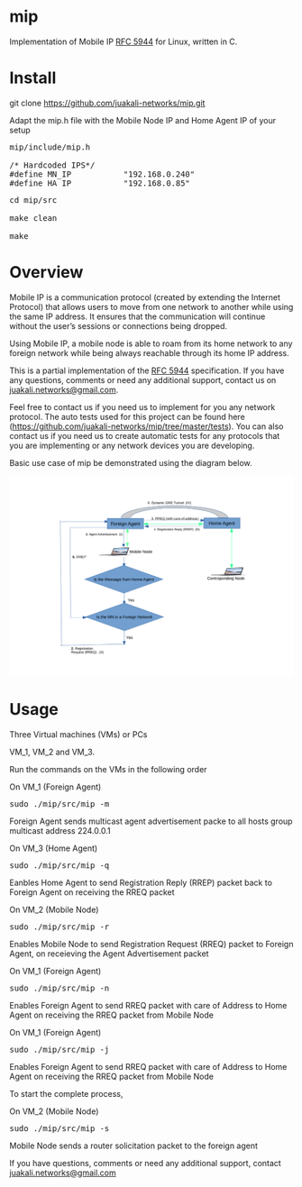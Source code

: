 # mip

Implementation of Mobile IP [RFC 5944](https://datatracker.ietf.org/doc/html/rfc5944) for Linux, written in C.

# Install
git clone https://github.com/juakali-networks/mip.git

Adapt the mip.h file with the Mobile Node IP and Home Agent IP of your setup

<pre>mip/include/mip.h
  
/* Hardcoded IPS*/
#define MN_IP           "192.168.0.240"  
#define HA_IP           "192.168.0.85"
</pre>

<pre>cd mip/src

make clean

make</pre>

# Overview
Mobile IP is a communication protocol (created by extending the Internet Protocol) that allows users to move from one network to another while using the same IP address. It ensures that the communication will continue without the user’s sessions or connections being dropped. 

Using Mobile IP, a mobile node is able to roam from its home network to any foreign network while being always reachable through its home IP address.


This is a partial implementation of the [RFC 5944](https://datatracker.ietf.org/doc/html/rfc5944) specification. If you have any questions, comments or need any additional support, contact us on juakali.networks@gmail.com. 

Feel free to contact us if you need us to implement for you any network protocol. The auto tests used for this project can be found here (https://github.com/juakali-networks/mip/tree/master/tests). You can also contact us if you need us to create automatic tests for any protocols that you are implementing or any network devices you are developing. 


Basic use case of mip be demonstrated using the diagram below.

![Basic use case](https://github.com/juakali-networks/mip/blob/master/doc/drawing.png)


# Usage
Three Virtual machines (VMs) or PCs

VM_1, VM_2 and VM_3.

Run the commands on the VMs in the following order

On VM_1 (Foreign Agent)

<pre>sudo ./mip/src/mip -m </pre>
Foreign Agent sends multicast agent advertisement packe to all hosts group multicast address 224.0.0.1


On VM_3 (Home Agent)

<pre>sudo ./mip/src/mip -q </pre>

Eanbles Home Agent to send Registration Reply (RREP) packet back to Foreign Agent on receiving the RREQ packet

On VM_2 (Mobile Node)

<pre>sudo ./mip/src/mip -r </pre>

Enables Mobile Node to send Registration Request (RREQ) packet to Foreign Agent, on receieving the Agent Advertisement packet

On VM_1 (Foreign Agent)

<pre>sudo ./mip/src/mip -n </pre>

Enables Foreign Agent to send RREQ packet with care of Address to Home Agent on receiving the RREQ packet from Mobile Node


On VM_1 (Foreign Agent)

<pre>sudo ./mip/src/mip -j </pre>

Enables Foreign Agent to send RREQ packet with care of Address to Home Agent on receiving the RREQ packet from Mobile Node

To start the complete process,

On VM_2 (Mobile Node)

<pre>sudo ./mip/src/mip -s </pre>

Mobile Node sends a router solicitation packet to the foreign agent




If you have questions, comments or need any additional support, contact juakali.networks@gmail.com


